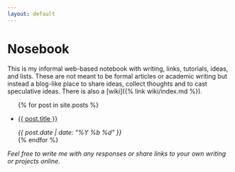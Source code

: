 ```yaml
---
layout: default
---
```


# Nosebook

This is my informal web-based notebook with writing, links, tutorials, ideas, and lists. These are not meant to be formal articles or academic writing but instead a blog-like place to share ideas, collect thoughts and to cast speculative ideas. There is also a [wiki]({% link wiki/index.md %}).

<ul>
  {% for post in site.posts %}
  <li>
    <p>
      <a href="{{ site.baseurl }}{{ post.url }}">
     {{ post.title }}
     </a>
    </p>
      <em>
	{{ post.date | date: "%Y %b %d" }}
      </em>
      </li>
  {% endfor %}
</ul>

<em>Feel free to write me with any responses or share links to your own writing or projects online.</em>
